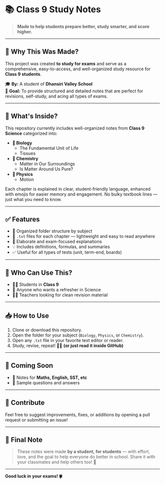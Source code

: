 # 📚 Class 9 Study Notes

> **Made to help students prepare better, study smarter, and score higher.**

---

## 📝 Why This Was Made?

This project was created **to study for exams** and serve as a comprehensive, easy-to-access, and well-organized study resource for **Class 9 students**.

🎓 **By:** A student of **Dhansiri Valley School**  
📘 **Goal:** To provide structured and detailed notes that are perfect for revisions, self-study, and acing all types of exams.

---

## 🌟 What's Inside?

This repository currently includes well-organized notes from **Class 9 Science** categorized into:

- **📗 Biology**
  - The Fundamental Unit of Life
  - Tissues
- **📘 Chemistry**
  - Matter in Our Surroundings
  - Is Matter Around Us Pure?
- **📙 Physics**
  - Motion

Each chapter is explained in clear, student-friendly language, enhanced with emojis for easier memory and engagement. No bulky textbook lines — just what you need to know.

---

## ✅ Features

- 📂 Organized folder structure by subject
- 📄 `.txt` files for each chapter — lightweight and easy to read anywhere
- 🧠 Elaborate and exam-focused explanations
- 💡 Includes definitions, formulas, and summaries
- ✅ Useful for all types of tests (unit, term-end, boards)

---

## 📌 Who Can Use This?

- 👨‍🎓 Students in **Class 9**
- 📖 Anyone who wants a refresher in Science
- 🧑‍🏫 Teachers looking for clean revision material

---

## 📥 How to Use

1. Clone or download this repository.
2. Open the folder for your subject (`Biology`, `Physics`, or `Chemistry`).
3. Open any `.txt` file in your favorite text editor or reader.
4. Study, revise, repeat! 🧠✨
**(or just read it inside GitHub)**
---

## 🔮 Coming Soon

- 📘 Notes for **Maths, English, SST, etc**
- 🧪 Sample questions and answers

---

## 🙌 Contribute

Feel free to suggest improvements, fixes, or additions by opening a pull request or submitting an issue!

---

## 📣 Final Note

> These notes were made **by a student, for students** — with effort, love, and the goal to help everyone do better in school. Share it with your classmates and help others too! 💖

---

**Good luck in your exams! 🍀**

